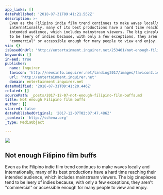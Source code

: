 ```yaml
---
app_links: []
datePublished: '2018-07-31T09:41:21.552Z'
description: >-
  Even as the Filipino indie film trend continues to make waves locally and
  internationally, many of its best productions have a hard time reaching their
  intended audience, which includes mainstream viewers. The big cineplexes tend
  to be leery of indies because, with only a few exceptions, they aren't
  "commercial" or accessible enough for many people to view and enjoy.
via: {}
isBasedOnUrl: 'http://entertainment.inquirer.net/253401/not-enough-filipino-film-buffs'
keywords: []
inFeed: true
publisher:
  name: Inquirer
  favicon: 'http://newsinfo.inquirer.net/landing2017/images/favicon2.ico'
  url: 'http://entertainment.inquirer.net'
  domain: entertainment.inquirer.net
dateModified: '2018-07-31T09:41:20.446Z'
related: []
sourcePath: _posts/2017-12-07-not-enough-filipino-film-buffs.md
title: Not enough Filipino film buffs
author: []
starred: false
datePublishedOriginal: '2017-12-07T02:07:47.486Z'
_context: 'http://schema.org'
_type: MediaObject

---
```

<article style=""><img src="https://imgflo.herokuapp.com/graph/2b2431f8e7ba7b0/823867aa453e27e9989db4bd10463f9c/noop.jpg?input=http%3A%2F%2Fentertainment.inquirer.net%2Fwp-content%2Fblogs.dir%2F6%2Ffiles%2F2017%2F12%2Ft0906kitakita-1-600x400.jpg" /><h1>Not enough Filipino film buffs</h1><p>Even as the Filipino indie film trend continues to make waves locally and internationally, many of its best productions have a hard time reaching their intended audience, which includes mainstream viewers. The big cineplexes tend to be leery of indies because, with only a few exceptions, they aren't "commercial" or accessible enough for many people to view and enjoy.</p></article>